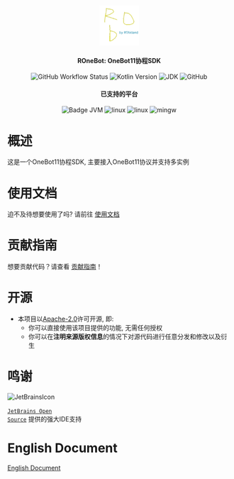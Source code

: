 <div align="center">

<img src="./assets/logo-icon-light.svg" alt="ROBICON" width="90">

<h4>ROneBot: OneBot11协程SDK</h4>

<img alt="GitHub Workflow Status" src="https://img.shields.io/github/actions/workflow/status/RTAkland/ROneBot/deploy_on_github_pages.yml">
<img alt="Kotlin Version" src="https://img.shields.io/badge/Kotlin-2.1.20-pink?logo=kotlin">
<img alt="JDK" src="https://img.shields.io/badge/JDK-11-yellow?logo=openjdk">
<img alt="GitHub" src="https://img.shields.io/github/license/RTAkland/ROneBot?logo=apache">

#### 已支持的平台

<img src="https://img.shields.io/badge/Platform-JVM-yellow.svg?logo=openjdk&logoColor=yellow" alt="Badge JVM" />
<img src="https://img.shields.io/badge/Platform-LinuxX64/LinuxArmX64-8A2BE2.svg?logo=linux&logoColor=8A2BE2" alt="linux" />
<img src="https://img.shields.io/badge/Platform-MacOsX64/MacOsArmX64-white.svg?logo=apple&logoColor=white" alt="linux" />
<img src="https://custom-icon-badges.demolab.com/badge/Platform-MinGWX64-0078D6?logo=windows11&logoColor=blue" alt="mingw" />

</div>

# 概述

这是一个OneBot11协程SDK, 主要接入OneBot11协议并支持多实例

# 使用文档

迫不及待想要使用了吗? 请前往 [使用文档](https://rob.rtast.cn/)

# 贡献指南

想要贡献代码？请查看 [贡献指南](CONTRIBUTING.md)！

# 开源

- 本项目以[Apache-2.0](./LICENSE)许可开源, 即:
    - 你可以直接使用该项目提供的功能, 无需任何授权
    - 你可以在**注明来源版权信息**的情况下对源代码进行任意分发和修改以及衍生

# 鸣谢

<div>

<img src="https://resources.jetbrains.com/storage/products/company/brand/logos/jetbrains.png" alt="JetBrainsIcon" width="128">

<a href="https://www.jetbrains.com/opensource/"><code>JetBrains Open Source</code></a> 提供的强大IDE支持

</div>

# English Document

[English Document](README-EN.md)
